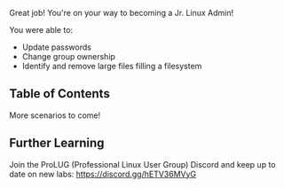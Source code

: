 
Great job! You're on your way to becoming a Jr. Linux Admin!

You were able to:
- Update passwords
- Change group ownership
- Identify and remove large files filling a filesystem

## Table of Contents

More scenarios to come!

## Further Learning

Join the ProLUG (Professional Linux User Group) Discord and keep up to date on new labs: https://discord.gg/hETV36MVyG